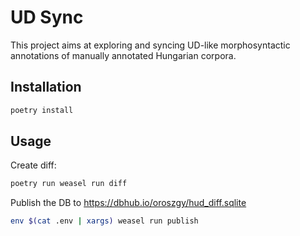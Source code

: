 # UD Sync

This project aims at exploring and syncing UD-like morphosyntactic annotations of manually annotated Hungarian corpora.

## Installation

```bash
poetry install
```

## Usage

Create diff:
```bash
poetry run weasel run diff
```

Publish the DB to https://dbhub.io/oroszgy/hud_diff.sqlite

```bash
env $(cat .env | xargs) weasel run publish
```
